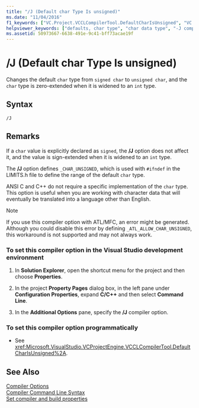 ```yaml
---
title: "/J (Default char Type Is unsigned)"
ms.date: "11/04/2016"
f1_keywords: ["VC.Project.VCCLCompilerTool.DefaultCharIsUnsigned", "VC.Project.VCCLWCECompilerTool.DefaultCharIsUnsigned", "/j"]
helpviewer_keywords: ["defaults, char type", "char data type", "-J compiler option [C++]", "/J compiler option [C++]", "J compiler option [C++]", "default char type is unsigned"]
ms.assetid: 50973667-6638-491e-9c41-bff73acae19f
---
```

# /J (Default char Type Is unsigned)

Changes the default `char` type from `signed char` to `unsigned char`, and the `char` type is zero-extended when it is widened to an `int` type.

## Syntax

```
/J
```

## Remarks

If a `char` value is explicitly declared as `signed`, the **/J** option does not affect it, and the value is sign-extended when it is widened to an `int` type.

The **/J** option defines `_CHAR_UNSIGNED`, which is used with `#ifndef` in the LIMITS.h file to define the range of the default `char` type.

ANSI C and C++ do not require a specific implementation of the `char` type. This option is useful when you are working with character data that will eventually be translated into a language other than English.

> [!NOTE]
>  If you use this compiler option with ATL/MFC, an error might be generated. Although you could disable this error by defining `_ATL_ALLOW_CHAR_UNSIGNED`, this workaround is not supported and may not always work.

### To set this compiler option in the Visual Studio development environment

1. In **Solution Explorer**, open the shortcut menu for the project and then choose **Properties**.

1. In the project **Property Pages** dialog box, in the left pane under **Configuration Properties**, expand **C/C++** and then select **Command Line**.

1. In the **Additional Options** pane, specify the **/J** compiler option.

### To set this compiler option programmatically

- See <xref:Microsoft.VisualStudio.VCProjectEngine.VCCLCompilerTool.DefaultCharIsUnsigned%2A>.

## See Also

[Compiler Options](compiler-options.md)<br/>
[Compiler Command Line Syntax](compiler-command-line-syntax.md)<br/>
[Set compiler and build properties](../working-with-project-properties.md)